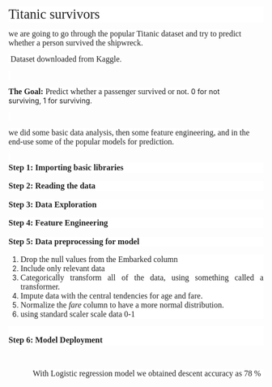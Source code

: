 <html>

<head>
<meta http-equiv=Content-Type content="text/html; charset=windows-1252">
<meta name=Generator content="Microsoft Word 15 (filtered)">


</head>

<body lang=EN-US style='word-wrap:break-word'>

<div class=WordSection1>

<p class=MsoNormal style='margin-bottom:0in;line-height:normal;background:white'><span
style='font-size:20.0pt;font-family:"Times New Roman",serif;color:#222222'>Titanic
survivors</span></p>

<p class=MsoNormal style='margin-bottom:0in;line-height:normal'><span
style='font-size:12.0pt;font-family:"Times New Roman",serif;color:#222222;
background:white'>we are going to go through the popular Titanic dataset and
try to predict whether a person survived the shipwreck.</span></span></p>

<p class=MsoNormal style='margin-bottom:0in;line-height:normal'><span
style='font-size:12.0pt;font-family:"Times New Roman",serif;color:#222222;
background:white'> Dataset downloaded from Kaggle</span>.</span></p>

<p class=MsoNormal style='margin-bottom:0in;line-height:normal'><span
style='font-size:12.0pt;font-family:"Times New Roman",serif;color:#222222;
background:white'>&nbsp;</span></p>

<p class=MsoNormal style='margin-bottom:0in;line-height:normal'><b><span
style='font-size:12.0pt;font-family:"Times New Roman",serif;color:#222222;
background:white'>The Goal: </span></b><span style='font-size:12.0pt;
font-family:"Times New Roman",serif;color:#222222;background:white'>Predict
whether a passenger survived or not.&nbsp;</span>0<span style='font-variant-ligatures: normal;
font-variant-caps: normal;orphans: 2;widows: 2;-webkit-text-stroke-width: 0px;
text-decoration-thickness: initial;text-decoration-style: initial;text-decoration-color: initial;
float:none;word-spacing:0px'>&nbsp;for not surviving,&nbsp;</span>1<span
style='font-variant-ligatures: normal;font-variant-caps: normal;orphans: 2;
widows: 2;-webkit-text-stroke-width: 0px;text-decoration-thickness: initial;
text-decoration-style: initial;text-decoration-color: initial;float:none;
word-spacing:0px'>&nbsp;for surviving.</span></span></p>

<p class=MsoNormal style='margin-bottom:0in;line-height:normal'><span
style='font-size:12.0pt;font-family:"Times New Roman",serif;color:#222222;
background:white'>&nbsp;</span></p>

<p class=MsoNormal style='margin-bottom:0in;line-height:normal'><span
style='font-size:12.0pt;font-family:"Times New Roman",serif;color:#222222;
background:white'>we did some basic data analysis, then some feature
engineering, and in the end-use some of the popular models for prediction.&nbsp;</span></span></p>

<p class=MsoNormal style='margin-bottom:0in;line-height:normal'><span
style='font-size:12.0pt;font-family:"Times New Roman",serif;color:#222222;
background:white'>&nbsp;</span></p>

<h3 style='margin-top:0in;line-height:normal;background:white'><span
style='font-family:"Times New Roman",serif;color:#222222'>Step 1: Importing
basic libraries</span></h3>

<h3 style='margin-top:0in;line-height:normal;background:white'><span
style='font-family:"Times New Roman",serif;color:#222222'>Step 2: Reading the
data</span></h3>

<h3 style='margin-top:0in;line-height:normal;background:white'><span
style='font-family:"Times New Roman",serif;color:#222222'>Step 3: Data
Exploration</span></h3>

<h3 style='margin-top:0in;line-height:normal;background:white'><span
style='font-family:"Times New Roman",serif;color:#222222'>Step 4: Feature
Engineering</span></h3>

<h3 style='margin-top:0in;line-height:normal;background:white'><span
style='font-family:"Times New Roman",serif;color:#222222'>Step 5: Data
preprocessing for model</span></h3>

<ol start=1 type=1>
 <li class=MsoNormal style='color:#222222;margin-bottom:0in;text-align:justify;
     line-height:normal;background:white'><span style='font-size:12.0pt;
     font-family:"Times New Roman",serif'>Drop the null values from the
     Embarked column</span></li>
 <li class=MsoNormal style='color:#222222;margin-bottom:0in;text-align:justify;
     line-height:normal;background:white'><span style='font-size:12.0pt;
     font-family:"Times New Roman",serif'>Include only relevant data</span></li>
 <li class=MsoNormal style='color:#222222;margin-bottom:0in;text-align:justify;
     line-height:normal;background:white'><span style='font-size:12.0pt;
     font-family:"Times New Roman",serif'>Categorically transform all of the
     data, using something called a transformer.</span></li>
 <li class=MsoNormal style='color:#222222;margin-bottom:0in;text-align:justify;
     line-height:normal;background:white'><span style='font-size:12.0pt;
     font-family:"Times New Roman",serif'>Impute data with the central
     tendencies for age and fare.</span></li>
 <li class=MsoNormal style='color:#222222;margin-bottom:0in;text-align:justify;
     line-height:normal;background:white'><span style='font-size:12.0pt;
     font-family:"Times New Roman",serif'>Normalize the&nbsp;<i>fare&nbsp;</i>column
     to have a more normal distribution.</span></li>
 <li class=MsoNormal style='color:#222222;margin-bottom:0in;text-align:justify;
     line-height:normal;background:white'><span style='font-size:12.0pt;
     font-family:"Times New Roman",serif'>using standard scaler scale data 0-1</span></li>
</ol>

<p class=MsoNormal style='margin-bottom:0in;text-align:justify;line-height:
normal;background:white'><span style='font-size:12.0pt;font-family:"Times New Roman",serif;
color:#222222'>&nbsp;</span></p>

<h3 style='margin-top:0in;line-height:normal;background:white'><span
style='font-family:"Times New Roman",serif;color:#222222'>Step 6: Model
Deployment</span></h3>

<p class=MsoNormal>&nbsp;</p>

<p class=MsoNormal style='margin-top:0in;margin-right:0in;margin-bottom:0in;
margin-left:.5in;text-align:justify;line-height:normal;background:white'><span
style='font-size:12.0pt;font-family:"Times New Roman",serif;color:#222222'>With
Logistic regression model we obtained descent accuracy as 78 % </span></p>

<p class=MsoNormal style='margin-bottom:0in;line-height:normal'><span
style='font-size:12.0pt;font-family:"Times New Roman",serif'>&nbsp;</span></p>

</div>

</body>

</html>
